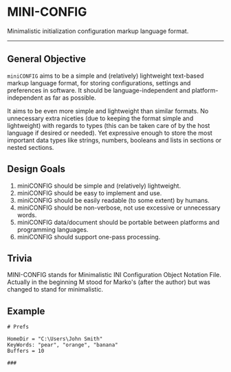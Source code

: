 # MINI-CONFIG
Minimalistic initialization configuration markup language format.

---

## General Objective
`miniCONFIG` aims to be a simple and (relatively) lightweight text-based markup language format, for storing configurations, settings and preferences in software. It should be language-independent and platform-independent as far as possible.

It aims to be even more simple and lightweight than similar formats. No unnecessary extra niceties (due to keeping the format simple and lightweight) with regards to types (this can be taken care of by the host language if desired or needed). Yet expressive enough to store the most important data types like strings, numbers, booleans and lists in sections or nested sections.

## Design Goals
1. miniCONFIG should be simple and (relatively) lightweight.
2. miniCONFIG should be easy to implement and use.
3. miniCONFIG should be easily readable (to some extent) by humans.
4. miniCONFIG should be non-verbose, not use excessive or unnecessary words.
5. miniCONFIG data/document should be portable between platforms and programming languages.
6. miniCONFIG should support one-pass processing.

## Trivia
MINI-CONFIG stands for Minimalistic INI Configuration Object Notation File. Actually in the beginning M stood for Marko's (after the author) but was changed to stand for minimalistic.


## Example
```
# Prefs

HomeDir = "C:\Users\John Smith"
KeyWords: "pear", "orange", "banana"
Buffers = 10

###
```
